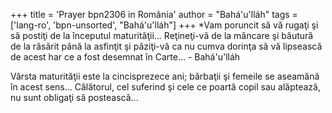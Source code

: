 +++
title = 'Prayer bpn2306 in România'
author = "Bahá'u'lláh"
tags = ['lang-ro', 'bpn-unsorted', "Bahá'u'lláh"]
+++
*Vam poruncit să vă rugaţi şi să postiţi de la începutul maturităţii... Reţineţi-vă de la mâncare şi băutură de la răsărit până la asfinţit şi păziţi-vă ca nu cumva dorinţa să vă lipsească de acest har ce a fost desemnat în Carte... - Bahá'u'lláh

Vârsta maturităţii este la cincisprezece ani; bărbaţii şi femeile se aseamănă în acest sens... Călătorul, cel suferind şi cele ce poartă copil sau alăptează, nu sunt obligaţi să postească...
